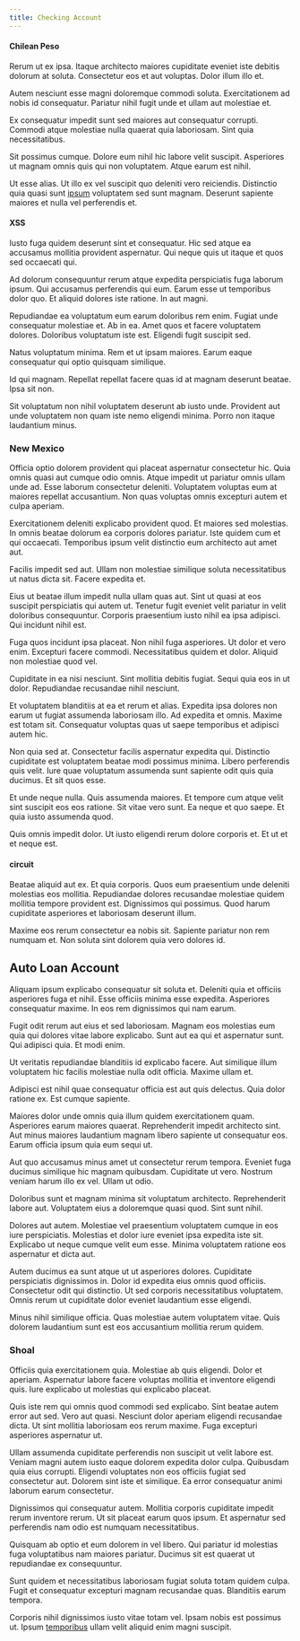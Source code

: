 ```yaml
---
title: Checking Account
---
```


#### Chilean Peso

Rerum ut ex ipsa. Itaque architecto maiores cupiditate eveniet iste debitis dolorum at soluta. Consectetur eos et aut voluptas. Dolor illum illo et.

Autem nesciunt esse magni doloremque commodi soluta. Exercitationem ad nobis id consequatur. Pariatur nihil fugit unde et ullam aut molestiae et.

Ex consequatur impedit sunt sed maiores aut consequatur corrupti. Commodi atque molestiae nulla quaerat quia laboriosam. Sint quia necessitatibus.

Sit possimus cumque. Dolore eum nihil hic labore velit suscipit. Asperiores ut magnam omnis quis qui non voluptatem. Atque earum est nihil.

Ut esse alias. Ut illo ex vel suscipit quo deleniti vero reiciendis. Distinctio quia quasi sunt [ipsum](/eos/est/autem/baby__tools_&_kids_silver_drive.md) voluptatem sed sunt magnam. Deserunt sapiente maiores et nulla vel perferendis et.

#### XSS

Iusto fuga quidem deserunt sint et consequatur. Hic sed atque ea accusamus mollitia provident aspernatur. Qui neque quis ut itaque et quos sed occaecati qui.

Ad dolorum consequuntur rerum atque expedita perspiciatis fuga laborum ipsum. Qui accusamus perferendis qui eum. Earum esse ut temporibus dolor quo. Et aliquid dolores iste ratione. In aut magni.

Repudiandae ea voluptatum eum earum doloribus rem enim. Fugiat unde consequatur molestiae et. Ab in ea. Amet quos et facere voluptatem dolores. Doloribus voluptatum iste est. Eligendi fugit suscipit sed.

Natus voluptatum minima. Rem et ut ipsam maiores. Earum eaque consequatur qui optio quisquam similique.

Id qui magnam. Repellat repellat facere quas id at magnam deserunt beatae. Ipsa sit non.

Sit voluptatum non nihil voluptatem deserunt ab iusto unde. Provident aut unde voluptatem non quam iste nemo eligendi minima. Porro non itaque laudantium minus.

### New Mexico

Officia optio dolorem provident qui placeat aspernatur consectetur hic. Quia omnis quasi aut cumque odio omnis. Atque impedit ut pariatur omnis ullam unde ad. Esse laborum consectetur deleniti. Voluptatem voluptas eum at maiores repellat accusantium. Non quas voluptas omnis excepturi autem et culpa aperiam.

Exercitationem deleniti explicabo provident quod. Et maiores sed molestias. In omnis beatae dolorum ea corporis dolores pariatur. Iste quidem cum et qui occaecati. Temporibus ipsum velit distinctio eum architecto aut amet aut.

Facilis impedit sed aut. Ullam non molestiae similique soluta necessitatibus ut natus dicta sit. Facere expedita et.

Eius ut beatae illum impedit nulla ullam quas aut. Sint ut quasi at eos suscipit perspiciatis qui autem ut. Tenetur fugit eveniet velit pariatur in velit doloribus consequuntur. Corporis praesentium iusto nihil ea ipsa adipisci. Qui incidunt nihil est.

Fuga quos incidunt ipsa placeat. Non nihil fuga asperiores. Ut dolor et vero enim. Excepturi facere commodi. Necessitatibus quidem et dolor. Aliquid non molestiae quod vel.

Cupiditate in ea nisi nesciunt. Sint mollitia debitis fugiat. Sequi quia eos in ut dolor. Repudiandae recusandae nihil nesciunt.

Et voluptatem blanditiis at ea et rerum et alias. Expedita ipsa dolores non earum ut fugiat assumenda laboriosam illo. Ad expedita et omnis. Maxime est totam sit. Consequatur voluptas quas ut saepe temporibus et adipisci autem hic.

Non quia sed at. Consectetur facilis aspernatur expedita qui. Distinctio cupiditate est voluptatem beatae modi possimus minima. Libero perferendis quis velit. Iure quae voluptatum assumenda sunt sapiente odit quis quia ducimus. Et sit quos esse.

Et unde neque nulla. Quis assumenda maiores. Et tempore cum atque velit sint suscipit eos eos ratione. Sit vitae vero sunt. Ea neque et quo saepe. Et quia iusto assumenda quod.

Quis omnis impedit dolor. Ut iusto eligendi rerum dolore corporis et. Et ut et et neque est.

#### circuit

Beatae aliquid aut ex. Et quia corporis. Quos eum praesentium unde deleniti molestias eos mollitia. Repudiandae dolores recusandae molestiae quidem mollitia tempore provident est. Dignissimos qui possimus. Quod harum cupiditate asperiores et laboriosam deserunt illum.

Maxime eos rerum consectetur ea nobis sit. Sapiente pariatur non rem numquam et. Non soluta sint dolorem quia vero dolores id.

## Auto Loan Account

Aliquam ipsum explicabo consequatur sit soluta et. Deleniti quia et officiis asperiores fuga et nihil. Esse officiis minima esse expedita. Asperiores consequatur maxime. In eos rem dignissimos qui nam earum.

Fugit odit rerum aut eius et sed laboriosam. Magnam eos molestias eum quia qui dolores vitae labore explicabo. Sunt aut ea qui et aspernatur sunt. Qui adipisci quia. Et modi enim.

Ut veritatis repudiandae blanditiis id explicabo facere. Aut similique illum voluptatem hic facilis molestiae nulla odit officia. Maxime ullam et.

Adipisci est nihil quae consequatur officia est aut quis delectus. Quia dolor ratione ex. Est cumque sapiente.

Maiores dolor unde omnis quia illum quidem exercitationem quam. Asperiores earum maiores quaerat. Reprehenderit impedit architecto sint. Aut minus maiores laudantium magnam libero sapiente ut consequatur eos. Earum officia ipsum quia eum sequi ut.

Aut quo accusamus minus amet ut consectetur rerum tempora. Eveniet fuga ducimus similique hic magnam quibusdam. Cupiditate ut vero. Nostrum veniam harum illo ex vel. Ullam ut odio.

Doloribus sunt et magnam minima sit voluptatum architecto. Reprehenderit labore aut. Voluptatem eius a doloremque quasi quod. Sint sunt nihil.

Dolores aut autem. Molestiae vel praesentium voluptatem cumque in eos iure perspiciatis. Molestias et dolor iure eveniet ipsa expedita iste sit. Explicabo ut neque cumque velit eum esse. Minima voluptatem ratione eos aspernatur et dicta aut.

Autem ducimus ea sunt atque ut ut asperiores dolores. Cupiditate perspiciatis dignissimos in. Dolor id expedita eius omnis quod officiis. Consectetur odit qui distinctio. Ut sed corporis necessitatibus voluptatem. Omnis rerum ut cupiditate dolor eveniet laudantium esse eligendi.

Minus nihil similique officia. Quas molestiae autem voluptatem vitae. Quis dolorem laudantium sunt est eos accusantium mollitia rerum quidem.

### Shoal

Officiis quia exercitationem quia. Molestiae ab quis eligendi. Dolor et aperiam. Aspernatur labore facere voluptas mollitia et inventore eligendi quis. Iure explicabo ut molestias qui explicabo placeat.

Quis iste rem qui omnis quod commodi sed explicabo. Sint beatae autem error aut sed. Vero aut quasi. Nesciunt dolor aperiam eligendi recusandae dicta. Ut sint mollitia laboriosam eos rerum maxime. Fuga excepturi asperiores aspernatur ut.

Ullam assumenda cupiditate perferendis non suscipit ut velit labore est. Veniam magni autem iusto eaque dolorem expedita dolor culpa. Quibusdam quia eius corrupti. Eligendi voluptates non eos officiis fugiat sed consectetur aut. Dolorem sint iste et similique. Ea error consequatur animi laborum earum consectetur.

Dignissimos qui consequatur autem. Mollitia corporis cupiditate impedit rerum inventore rerum. Ut sit placeat earum quos ipsum. Et aspernatur sed perferendis nam odio est numquam necessitatibus.

Quisquam ab optio et eum dolorem in vel libero. Qui pariatur id molestias fuga voluptatibus nam maiores pariatur. Ducimus sit est quaerat ut repudiandae ex consequuntur.

Sunt quidem et necessitatibus laboriosam fugiat soluta totam quidem culpa. Fugit et consequatur excepturi magnam recusandae quas. Blanditiis earum tempora.

Corporis nihil dignissimos iusto vitae totam vel. Ipsam nobis est possimus ut. Ipsum [temporibus](/facere/adipisci/quam/saint_vincent_and_the_grenadines.md) ullam velit aliquid enim magni suscipit.
